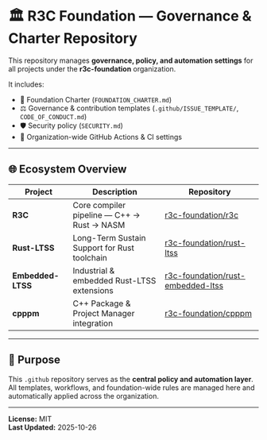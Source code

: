# 🏛️ R3C Foundation — Governance & Charter Repository

This repository manages **governance, policy, and automation settings** for all projects under the **r3c-foundation** organization.

It includes:
- 📜 Foundation Charter (`FOUNDATION_CHARTER.md`)
- ⚖️ Governance & contribution templates (`.github/ISSUE_TEMPLATE/`, `CODE_OF_CONDUCT.md`)
- 🛡️ Security policy (`SECURITY.md`)
- 🧩 Organization-wide GitHub Actions & CI settings

---

## 🌐 Ecosystem Overview

| Project | Description | Repository |
|----------|--------------|-------------|
| **R3C** | Core compiler pipeline — C++ → Rust → NASM | [r3c-foundation/r3c](https://github.com/r3c-foundation/r3c) |
| **Rust-LTSS** | Long-Term Sustain Support for Rust toolchain | [r3c-foundation/rust-ltss](https://github.com/r3c-foundation/rust-ltss) |
| **Embedded-LTSS** | Industrial & embedded Rust-LTSS extensions | [r3c-foundation/rust-embedded-ltss](https://github.com/r3c-foundation/rust-embedded-ltss) |
| **cpppm** | C++ Package & Project Manager integration | [r3c-foundation/cpppm](https://github.com/r3c-foundation/cpppm) |

---

## 🧭 Purpose
This `.github` repository serves as the **central policy and automation layer**.  
All templates, workflows, and foundation-wide rules are managed here and automatically applied across the organization.

---

**License:** MIT  
**Last Updated:** 2025-10-26
